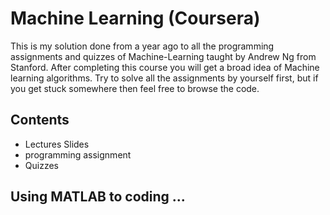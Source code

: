 # Machine Learning (Coursera)
This is my solution done from a year ago to all the programming assignments and quizzes of Machine-Learning taught by Andrew Ng from Stanford. After completing this course you will get a broad idea of Machine learning algorithms. Try to solve all the assignments by yourself first, but if you get stuck somewhere then feel free to browse the code.

## Contents
* Lectures Slides
* programming assignment
* Quizzes

## Using MATLAB to coding ...
